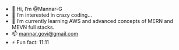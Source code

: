 - 👋 Hi, I’m @Mannar-G
- 👀 I’m interested in crazy coding...
- 🌱 I’m currently learning AWS and advanced concepts of MERN and MEVN full stacks.
- 📫 mannar.govi@gmail.com
- ⚡ Fun fact: 11:11 

<!---
Mannar-G/Mannar-G is a ✨ special ✨ repository because its `README.md` (this file) appears on your GitHub profile.
You can click the Preview link to take a look at your changes.
--->
